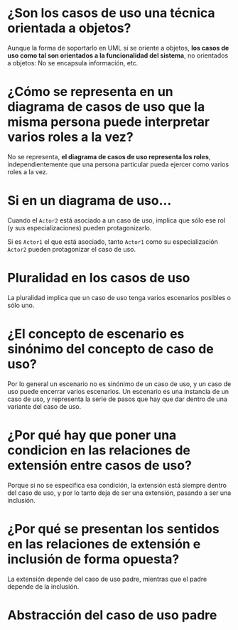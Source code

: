 # ¿Son los casos de uso una técnica orientada a objetos?
Aunque la forma de soportarlo en UML sí se oriente a objetos, **los casos de uso como tal son orientados a la funcionalidad del sistema**, no orientados a objetos: No se encapsula información, etc.

# ¿Cómo se representa en un diagrama de casos de uso que la misma persona puede interpretar varios roles a la vez?
No se representa, **el diagrama de casos de uso representa los roles**, independientemente que una persona particular pueda ejercer como varios roles a la vez.

# Si en un diagrama de uso...
Cuando el `Actor2` está asociado a un caso de uso, implica que sólo ese rol (y sus especializaciones) pueden protagonizarlo.

Si es `Actor1` el que está asociado, tanto `Actor1` como su especialización `Actor2` pueden protagonizar el caso de uso.

# Pluralidad en los casos de uso
La pluralidad implica que un caso de uso tenga varios escenarios posibles o sólo uno.


# ¿El concepto de escenario es sinónimo del concepto de caso de uso?
Por lo general un escenario no es sinónimo de un caso de uso, y un caso de uso puede encerrar varios escenarios. Un escenario es una instancia de un caso de uso, y representa la serie de pasos que hay que dar dentro de una variante del caso de uso.

# ¿Por qué hay que poner una condicion en las relaciones de extensión entre casos de uso?
Porque si no se especifica esa condición, la extensión está siempre dentro del caso de uso, y por lo tanto deja de ser una extensión, pasando a ser una inclusión.

# ¿Por qué se presentan los sentidos en las relaciones de extensión e inclusión de forma opuesta?
La extensión depende del caso de uso padre, mientras que el padre depende de la inclusión.

# Abstracción del caso de uso padre

